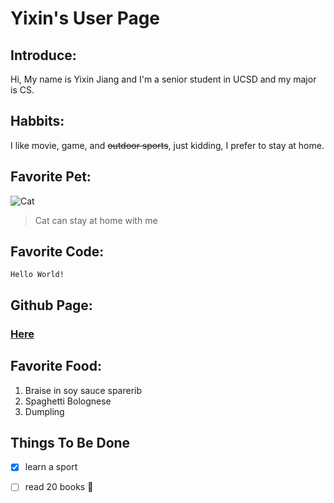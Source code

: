 # Yixin's User Page

## Introduce:
Hi, My name is Yixin Jiang and I'm a senior student in UCSD and my major is CS. 

## Habbits:
I like movie, game, and ~~outdoor sports~~, just kidding, I prefer to stay at home.

## Favorite Pet:
![Cat](https://i.guim.co.uk/img/media/26392d05302e02f7bf4eb143bb84c8097d09144b/446_167_3683_2210/master/3683.jpg?width=1200&height=1200&quality=85&auto=format&fit=crop&s=49ed3252c0b2ffb49cf8b508892e452d)
> Cat can stay at home with me

## Favorite Code:
```
Hello World!
```

## Github Page:
### [Here](https://github.com/jyixin/CSE110)

## Favorite Food:
1. Braise in soy sauce sparerib
2. Spaghetti Bolognese
3. Dumpling

## Things To Be Done
- [x] learn a sport
- [ ] read 20 books :tada:


